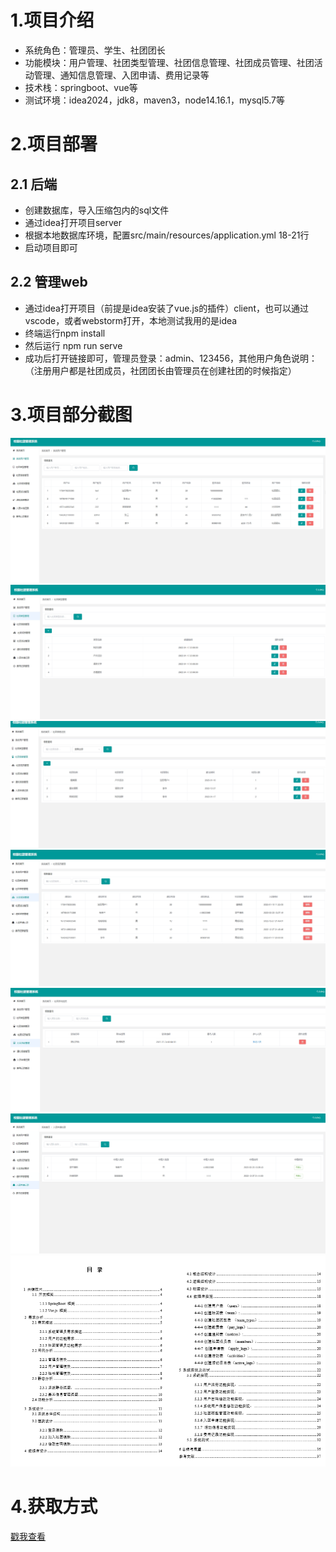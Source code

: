 # 1.项目介绍
- 系统角色：管理员、学生、社团团长
- 功能模块：用户管理、社团类型管理、社团信息管理、社团成员管理、社团活动管理、通知信息管理、入团申请、费用记录等
- 技术栈：springboot、vue等
- 测试环境：idea2024，jdk8，maven3，node14.16.1，mysql5.7等
# 2.项目部署
## 2.1 后端
- 创建数据库，导入压缩包内的sql文件
- 通过idea打开项目server
- 根据本地数据库环境，配置src/main/resources/application.yml 18-21行
- 启动项目即可
## 2.2 管理web
- 通过idea打开项目（前提是idea安装了vue.js的插件）client，也可以通过vscode，或者webstorm打开，本地测试我用的是idea
- 终端运行npm install
- 然后运行  npm  run serve
- 成功后打开链接即可，管理员登录：admin、123456，其他用户角色说明：（注册用户都是社团成员，社团团长由管理员在创建社团的时候指定）
# 3.项目部分截图
![输入图片说明](1.png)
![输入图片说明](2.png)
![输入图片说明](3.png)
![输入图片说明](4.png)
![输入图片说明](5.png)
![输入图片说明](6.png)
![输入图片说明](7.png)

# 4.获取方式
[戳我查看](https://gitee.com/aven999/mall)
